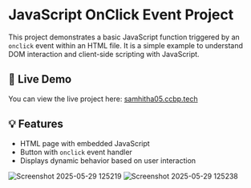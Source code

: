 # JavaScript OnClick Event Project

This project demonstrates a basic JavaScript function triggered by an `onclick` event within an HTML file. It is a simple example to understand DOM interaction and client-side scripting with JavaScript.

## 🔗 Live Demo

You can view the live project here: [samhitha05.ccbp.tech](https://samhitha05.ccbp.tech)

## 💡 Features

- HTML page with embedded JavaScript
- Button with `onclick` event handler
- Displays dynamic behavior based on user interaction

![Screenshot 2025-05-29 125219](https://github.com/user-attachments/assets/8634416f-9991-4942-bdf6-92f63a1f8a8b)
![Screenshot 2025-05-29 125238](https://github.com/user-attachments/assets/a2494861-678f-4a77-b5d9-80995a39467f)
